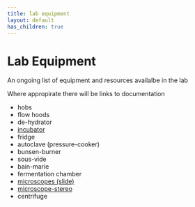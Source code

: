 ```yaml
---
title: lab equipment
layout: default
has_children: true
---
```


# Lab Equipment

An ongoing list of equipment and resources availalbe in the lab

Where appropirate there will be links to documentation

- hobs
- flow hoods
- de-hydrator
- [incubator](incubator)
- fridge
- autoclave (pressure-cooker)
- bunsen-burner
- sous-vide
- bain-marie
- fermentation chamber
- [microscopes (slide)](microscopes)
- [microscope-stereo](microscopes)
- centrifuge
